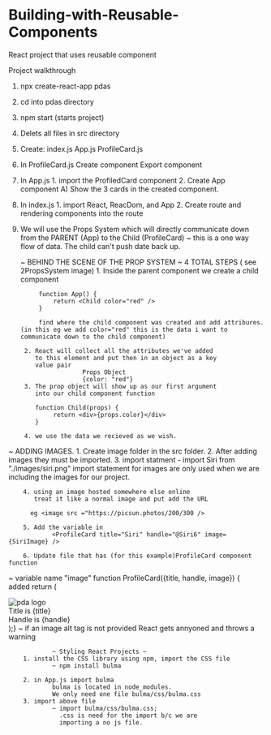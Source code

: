 # Building-with-Reusable-Components
React project that uses reusable component

Project walkthrough 
1. npx create-react-app pdas
2. cd into pdas directory
3. npm start (starts project)
4. Delets all files in src directory
5. Create:
    index.js
    App.js
    ProfileCard.js
6. In ProfileCard.js
        Create component 
        Export component
7. In App.js
        1. import the ProfiledCard component
        2. Create App component
                A) Show the 3 cards in the created component.
8. In index.js 
        1. import React, ReacDom, and App
        2. Create route and rendering components into the route

9. We will use the Props System which will directly communicate
   down from the PARENT (App) to the Child (ProfileCard)
        ~ this is a one way flow of data. The child can't 
          push date back up. 

 
 
      ~  BEHIND THE SCENE OF THE PROP SYSTEM  ~
                 4 TOTAL STEPS ( see 2PropsSystem image)
        1. Inside the parent component we create a child 
           component
            
            function App() {
                return <Child color="red" />
            }

            find where the child component was created and add attribures. (in this eg we add color="red" this is the data i want to communicate down to the child component)

        2. React will collect all the attributes we've added
           to this element and put then in an object as a key
           value pair
                        Props Object
                        {color: "red"}
        3. The prop object will show up as our first argument
           into our child component function

           function Child(props) {
                return <div>{props.color}</div>
           }
        
        4. we use the data we recieved as we wish.


 ~ ADDING IMAGES.
        1. Create image folder in the src folder.
        2. After adding images they must be imported.
        3. import statment - import Siri from "./images/siri.png"
                import statement for images are only used when we
                are including the images for our project. 

        4. using an image hosted somewhere else online
           treat it like a normal image and put add the URL

          eg <image src ="https://picsun.photos/200/300 />

        5. Add the variable in
                <ProfileCard title="Siri" handle="@Siri6" image={SiriImage} />

        6. Update file that has (for this example)ProfileCard component function

  ~ variable name "image"       function ProfileCard({title, handle, image}) {  
    added                           return (
                                        <div>
                                        <img src={image} alt="pda logo"/>  
                                        <div>Title is {title}</div>
                                        <div>Handle is {handle}</div>
                                        </div>
                                );}
 ~ if an image alt tag is not provided React gets annyoned and throws a warning 
                

                ~ Styling React Projects ~ 
        1. install the CSS library using npm, import the CSS file
                ~ npm install bulma
        
        2. in App.js import bulma
                bulma is located in node_modules. 
                We only need one file bulma/css/bulma.css
        3. import above file
                ~ import bulma/css/bulma.css;
                  .css is need for the import b/c we are
                  importing a no js file.  